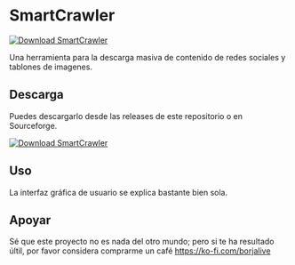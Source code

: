 # SmartCrawler
[![Download SmartCrawler](https://img.shields.io/sourceforge/dt/smartcrawlerb0ve.svg)](https://sourceforge.net/projects/smartcrawlerb0ve/files/latest/download)


Una herramienta para la descarga masiva de contenido de redes sociales y tablones de imagenes.
## Descarga
Puedes descargarlo desde las releases de este repositorio o en Sourceforge.

[![Download SmartCrawler](https://a.fsdn.com/con/app/sf-download-button)](https://sourceforge.net/projects/smartcrawlerb0ve/files/latest/download)
## Uso
La interfaz gráfica de usuario se explica bastante bien sola.
## Apoyar
Sé que este proyecto no es nada del otro mundo; pero si te ha resultado últil, por favor considera comprarme un café https://ko-fi.com/borjalive
